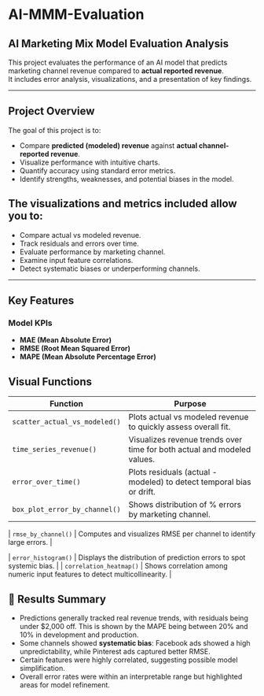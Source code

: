 # AI-MMM-Evaluation

## AI Marketing Mix Model Evaluation Analysis

This project evaluates the performance of an AI model that predicts marketing channel revenue compared to **actual reported revenue**.  
It includes error analysis, visualizations, and a presentation of key findings.

---

##  Project Overview
The goal of this project is to:
- Compare **predicted (modeled) revenue** against **actual channel-reported revenue**.
- Visualize performance with intuitive charts.
- Quantify accuracy using standard error metrics.
- Identify strengths, weaknesses, and potential biases in the model.


## The visualizations and metrics included allow you to:
- Compare actual vs modeled revenue.
- Track residuals and errors over time.
- Evaluate performance by marketing channel.
- Examine input feature correlations.
- Detect systematic biases or underperforming channels.
---
##  Key Features

###  Model KPIs
- **MAE (Mean Absolute Error)**
- **RMSE (Root Mean Squared Error)**
- **MAPE (Mean Absolute Percentage Error)**

## Visual Functions

| Function                        | Purpose                                                                     |
| ------------------------------- | --------------------------------------------------------------------------- |
| `scatter_actual_vs_modeled()` | Plots actual vs modeled revenue to quickly assess overall fit.              |
| `time_series_revenue()`       | Visualizes revenue trends over time for both actual and modeled values.    
| `error_over_time()`           | Plots residuals (actual - modeled) to detect temporal bias or drift.        |
| `box_plot_error_by_channel()` | Shows distribution of % errors by marketing channel.                        |

| `rmse_by_channel()`           | Computes and visualizes RMSE per channel to identify large errors.          |

| `error_histogram()`           | Displays the distribution of prediction errors to spot systemic bias.       |
| `correlation_heatmap()`       | Shows correlation among numeric input features to detect multicollinearity. |

## 📑 Results Summary
- Predictions generally tracked real revenue trends, with residuals being under $2,000 off. This is shown by the MAPE being between 20% and 10% in development and production.    
- Some channels showed **systematic bias**:
Facebook ads showed a high unpredictability, while Pinterest ads captured better RMSE.  
- Certain features were highly correlated, suggesting possible model simplification.  
- Overall error rates were within an interpretable range but highlighted areas for model refinement.




